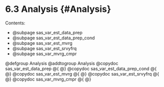 # 6.3 Analysis {#Analysis}

Contents:
- @subpage sas_var_est_data_prep
- @subpage sas_var_est_data_prep_cond
- @subpage sas_var_est_mvrg
- @subpage sas_var_est_srvyfrq
- @subpage sas_var_mvrg_cmpr

@defgroup Analysis
@addtogroup Analysis
@copydoc sas_var_est_data_prep
@{
@}
@copydoc sas_var_est_data_prep_cond
@{
@}
@copydoc sas_var_est_mvrg
@{
@}
@copydoc sas_var_est_srvyfrq
@{
@}
@copydoc sas_var_mvrg_cmpr
@{
@}
